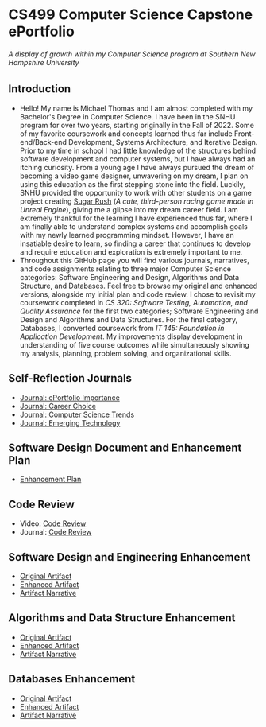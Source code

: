 # CS499 Computer Science Capstone ePortfolio
###### A display of growth within my Computer Science program at Southern New Hampshire University

## Introduction

- Hello! My name is Michael Thomas and I am almost completed with my Bachelor's Degree in Computer Science. I have been in the SNHU program for over two years, starting originally in the Fall of 2022. Some of my favorite coursework and concepts learned thus far include Front-end/Back-end Development, Systems Architecture, and Iterative Design. Prior to my time in school I had little knowledge of the structures behind software development and computer systems, but I have always had an itching curiosity. From a young age I have always pursued the dream of becoming a video game designer, unwavering on my dream, I plan on using this education as the first stepping stone into the field. Luckily, SNHU provided the opportunity to work with other students on a game project creating [Sugar Rush](https://sirrell.itch.io/sugar-rush) (_A cute, third-person racing game made in Unreal Engine_), giving me a glipse into my dream career field. I am extremely thankful for the learning I have experienced thus far, where I am finally able to understand complex systems and accomplish goals with my newly learned programming mindset. However, I have an insatiable desire to learn, so finding a career that continues to develop and require education and exploration is extremely important to me. 
- Throughout this GitHub page you will find various journals, narratives, and code assignments relating to three major Computer Science categories: Software Engineering and Design, Algorithms and Data Structure, and Databases. Feel free to browse my original and enhanced versions, alongside my initial plan and code review. I chose to revisit my coursework completed in _CS 320: Software Testing, Automation, and Quality Assurance_ for the first two categories; Software Engineering and Design and Algorithms and Data Structures. For the final category, Databases, I converted coursework from _IT 145: Foundation in Application Development_. My improvements display development in understanding of five course outcomes while simultaneously showing my analysis, planning, problem solving, and organizational skills. 

## Self-Reflection Journals

- [Journal: ePortfolio Importance](https://github.com/thomasxvii/thomasxvii.github.io/blob/main/Journals/3-1%20Journal.docx)
- [Journal: Career Choice](https://github.com/thomasxvii/thomasxvii.github.io/blob/main/Journals/4-1%20Journal.docx)
- [Journal: Computer Science Trends](https://github.com/thomasxvii/thomasxvii.github.io/blob/main/Journals/5-1%20Journal.docx)
- [Journal: Emerging Technology](https://github.com/thomasxvii/thomasxvii.github.io/blob/main/Journals/6-1%20Journal.docx)

## Software Design Document and Enhancement Plan

- [Enhancement Plan](https://github.com/thomasxvii/thomasxvii.github.io/blob/main/CS%20499/CS%20499%20Module%20One%20Assignment.docx)

## Code Review

- Video: [Code Review](https://youtu.be/ylHAz0zElCw)
- Journal: [Code Review](https://github.com/thomasxvii/thomasxvii.github.io/blob/main/Journals/2-1%20Journal.docx)

## Software Design and Engineering Enhancement

- [Original Artifact](https://github.com/thomasxvii/thomasxvii.github.io/tree/main/Original%20Artifacts/CS%20320/Appointment%20Service)
- [Enhanced Artifact](https://github.com/thomasxvii/thomasxvii.github.io/tree/main/Enhanced%20Artifacts/ENHANCED%20CS%20320/Appointment%20Service)
- [Artifact Narrative](https://github.com/thomasxvii/thomasxvii.github.io/blob/main/Narratives/3-2%20Milestone%20Two%20Narrative.docx)

## Algorithms and Data Structure Enhancement

- [Original Artifact](https://github.com/thomasxvii/thomasxvii.github.io/tree/main/Original%20Artifacts/CS%20320/Contact%20Service)
- [Enhanced Artifact](https://github.com/thomasxvii/thomasxvii.github.io/tree/main/Enhanced%20Artifacts/ENHANCED%20CS%20320/Contact%20Service)
- [Artifact Narrative](https://github.com/thomasxvii/thomasxvii.github.io/blob/main/Narratives/4-2%20Milestone%20Three%20Narrative.docx)

## Databases Enhancement

- [Original Artifact](https://github.com/thomasxvii/thomasxvii.github.io/tree/main/Original%20Artifacts/IT%20145/GraziosoSalvare)
- [Enhanced Artifact](https://github.com/thomasxvii/thomasxvii.github.io/tree/main/Enhanced%20Artifacts/ENHANCED%20IT%20145)
- [Artifact Narrative](https://github.com/thomasxvii/thomasxvii.github.io/blob/main/Narratives/5-2%20Milestone%20Four%20Narrative.docx)
